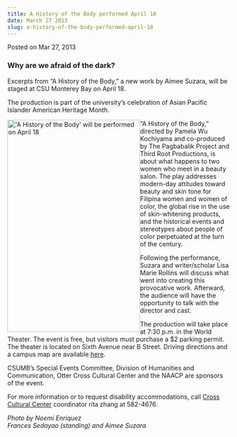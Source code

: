 ```yaml
---
title: A History of the Body performed April 18
date: March 27 2013
slug: a-history-of-the-body-performed-april-18
---
```


 



<span class="date">Posted on Mar 27, 2013    </span>
<h3>Why are we afraid of the dark?</h3>
<p>Excerpts from &#x201C;A History of the Body,&#x201D; a new work by Aimee
Suzara, will be staged at CSU Monterey Bay on April 18.</p>
<p>The production is part of the university&#x2019;s celebration of Asian
Pacific Islander American Heritage Month.</p>
<p><img alt="&apos;A History of the Body&apos; will be performed on April 18" src="https://news.csumb.edu/sites/default/files/65/attachments/news/images/history_of_the_body_for_the_web.jpg" style="float:left; width:300px; height:479px">&#x201C;A History of the
Body,&#x201D; directed by Pamela Wu Kochiyama and co-produced by The
Pagbabalik Project and Third Root Productions, is about what
happens to two women who meet in a beauty salon. The play addresses
modern-day attitudes toward beauty and skin tone for Filipina women
and women of color, the global rise in the use of skin-whitening
products, and the historical events and stereotypes about people of
color perpetuated at the turn of the century.</img></p>
<p>Following the performance, Suzara and writer/scholar Lisa Marie
Rollins will discuss what went into creating this provocative work.
Afterward, the audience will have the opportunity to talk with the
director and cast.</p>
<p>The production will take place at 7:30 p.m. in the World
Theater. The event is free, but visitors must purchase a $2 parking
permit. The theater is located on Sixth Avenue near B Street.
Driving directions and a campus map are available <a href="https://csumb.edu/map" rel="nofollow">here</a>.</p>
<p>CSUMB&#x2019;s Special Events Committee, Division of Humanities and
Communication, Otter Cross Cultural Center and the NAACP are
sponsors of the event.</p>
<p>For more information or to request disability accommodations,
call <a href="https://activities.csumb.edu/otter-cross-cultural-center" rel="nofollow">Cross Cultural Center</a> coordinator rita zhang at
582-4676.</p>
<p class="small"><em>Photo by Noemi Enriquez<br>
Frances Sedayao (standing) and Aimee Suzara</br></em></p>






```
